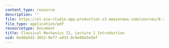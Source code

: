 ```yaml
---
content_type: resource
description: ''
file: https://ol-ocw-studio-app-production.s3.amazonaws.com/courses/8-223-classical-mechanics-ii-january-iap-2017/bedda5d236529e77ad338c6e98a5e5bf_MIT8_223IAP17_Lec1.pdf
file_type: application/pdf
resourcetype: Document
title: Classical Mechanics II, Lecture 1 Introduction
uid: bedda5d2-3652-9e77-ad33-8c6e98a5e5bf
---
```

